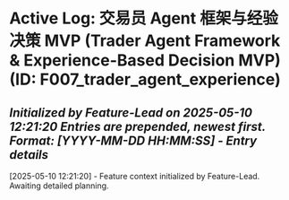# Active Log: 交易员 Agent 框架与经验决策 MVP (Trader Agent Framework & Experience-Based Decision MVP) (ID: F007_trader_agent_experience)
*Initialized by Feature-Lead on 2025-05-10 12:21:20*
*Entries are prepended, newest first. Format: [YYYY-MM-DD HH:MM:SS] - Entry details*
---
[2025-05-10 12:21:20] - Feature context initialized by Feature-Lead. Awaiting detailed planning.